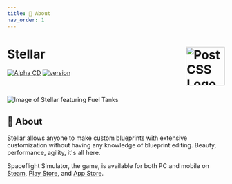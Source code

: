```yaml
---
title: 🤔 About
nav_order: 1
---
```


# Stellar [<img src="https://user-images.githubusercontent.com/43380238/148424581-843be3a2-10a4-4503-a2d4-099a987c5ff4.png" alt="PostCSS Logo" width="90" height="90" align="right">](https://github.com/TresAbhi/Stellar)

[![Alpha CD](https://github.com/TresAbhi/Stellar/actions/workflows/alpha-cd.yml/badge.svg)](https://github.com/TresAbhi/Stellar/actions/workflows/alpha-cd.yml)
[![version](https://img.shields.io/github/package-json/v/TresAbhi/Stellar)](https://github.com/TresAbhi/Stellar/blob/main/package.json)

<br>

![Image of Stellar featuring Fuel Tanks](https://i.imgur.com/vGGJ0AU.png)

## 🤔 About

Stellar allows anyone to make custom blueprints with extensive customization without having any knowledge of blueprint editing. Beauty, performance, agility, it's all here.

Spaceflight Simulator, the game, is available for both PC and mobile on [Steam](https://store.steampowered.com/app/1718870/), [Play Store](https://play.google.com/store/apps/details?id=com.StefMorojna.SpaceflightSimulator), and [App Store](https://apps.apple.com/us/app/id1308057272).
